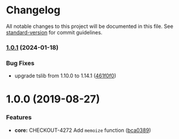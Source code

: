 # Changelog

All notable changes to this project will be documented in this file. See [standard-version](https://github.com/conventional-changelog/standard-version) for commit guidelines.

### [1.0.1](https://github.com/bigcommerce/memoize-js/compare/v1.0.0...v1.0.1) (2024-01-18)


### Bug Fixes

* upgrade tslib from 1.10.0 to 1.14.1 ([461f0f0](https://github.com/bigcommerce/memoize-js/commit/461f0f06a6b4dcc9c4521597790c2d3356f2ea26))

<a name="1.0.0"></a>
# 1.0.0 (2019-08-27)


### Features

* **core:** CHECKOUT-4272 Add `memoize` function ([bca0389](https://github.com/bigcommerce/memoize-js/commit/bca0389))
